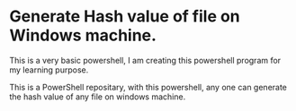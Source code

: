 # Generate Hash value of file on Windows machine.

This is a very basic powershell, I am creating this powershell program for my learning purpose.

This is a PowerShell repositary, with this powershell, any one can generate the hash value of any file on windows machine.

